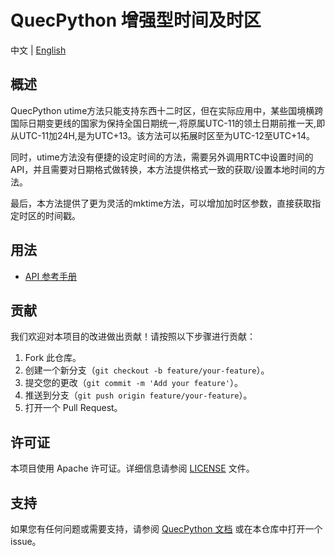# QuecPython 增强型时间及时区

中文 | [English](README.md)

## 概述

QuecPython utime方法只能支持东西十二时区，但在实际应用中，某些国境横跨国际日期变更线的国家为保持全国日期统一,将原属UTC-11的领土日期前推一天,即从UTC-11加24H,是为UTC+13。该方法可以拓展时区至为UTC-12至UTC+14。

同时，utime方法没有便捷的设定时间的方法，需要另外调用RTC中设置时间的API，并且需要对日期格式做转换，本方法提供格式一致的获取/设置本地时间的方法。

最后，本方法提供了更为灵活的mktime方法，可以增加加时区参数，直接获取指定时区的时间戳。

## 用法

- [API 参考手册](./docs/zh/API参考手册.md)

## 贡献

我们欢迎对本项目的改进做出贡献！请按照以下步骤进行贡献：

1. Fork 此仓库。
2. 创建一个新分支（`git checkout -b feature/your-feature`）。
3. 提交您的更改（`git commit -m 'Add your feature'`）。
4. 推送到分支（`git push origin feature/your-feature`）。
5. 打开一个 Pull Request。

## 许可证

本项目使用 Apache 许可证。详细信息请参阅 [LICENSE](LICENSE) 文件。

## 支持

如果您有任何问题或需要支持，请参阅 [QuecPython 文档](https://python.quectel.com/doc) 或在本仓库中打开一个 issue。
